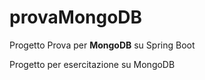 # provaMongoDB
Progetto Prova per <b>MongoDB</b> su Spring Boot

Progetto per esercitazione su MongoDB
